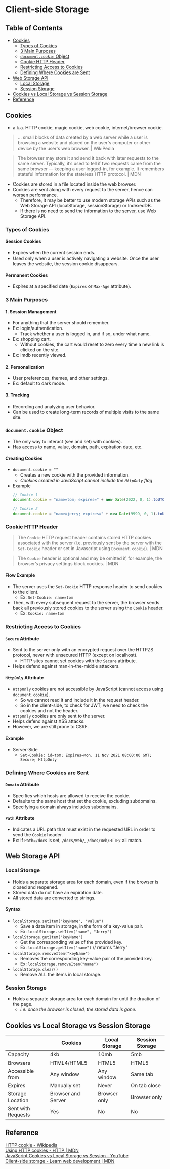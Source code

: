 # Client-side Storage

## Table of Contents
- [Cookies](#cookies)
  - [Types of Cookies](#types-of-cookies)
  - [3 Main Purposes](#3-main-purposes)
  - [`document.cookie` Object](#document.cookie-object)
  - [Cookie HTTP Header](#cookie-http-header)
  - [Restricting Access to Cookies](#restricting-access-to-cookies)
  - [Defining Where Cookies are Sent](#defining-where-cookies-are-sent)
- [Web Storage API](#web-storage-api)
  - [Local Storage](#local-storage)
  - [Session Storage](#session-storage)
- [Cookies vs Local Storage vs Session Storage](#cookies-vs-local-storage-vs-session-storage)
- [Reference](#reference)

## Cookies
- a.k.a. HTTP cookie, magic cookie, web cookie, internet/browser cookie.
> ... small blocks of data created by a web server while a user is browsing a website and placed on the user's computer or other device by the user's web browser. | WikiPedia

> The browser may store it and send it back with later requests to the same server. Typically, it’s used to tell if two requests came from the same browser — keeping a user logged-in, for example. It remembers stateful information for the stateless HTTP protocol. | MDN

- Cookies are stored in a file located inside the web browser.
- Cookies are sent along with every request to the server, hence can worsen performance.
  - Therefore, it may be better to use modern storage APIs such as the Web Storage API (localStorage, sessionStorage) or IndexedDB.
  - If there is no need to send the information to the server, use Web Storage API.
### Types of Cookies
#### Session Cookies
- Expires when the current session ends.
- Used only when a user is actively navigating a website. Once the user leaves the website, the session cookie disappears.
#### Permanent Cookies
- Expires at a specified date (`Expires` or `Max-Age` attribute).
### 3 Main Purposes
#### 1. Session Management
- For anything that the server should remember.
- Ex: login/authentication.
  - Track whether a user is logged in, and if so, under what name.
- Ex: shopping cart.
  - Without cookies, the cart would reset to zero every time a new link is clicked on the site.
- Ex: imdb recently viewed.
#### 2. Personalization
- User preferences, themes, and other settings.
- Ex: default to dark mode.
#### 3. Tracking
- Recording and analyzing user behavior.
- Can be used to create long-term records of multiple visits to the same site.
### `document.cookie` Object
- The only way to interact (see and set) with cookies).
- Has access to name, value, domain, path, expiration date, etc.
#### Creating Cookies
- `document.cookie = ""`
  - Creates a new cookie with the provided information.
  - *Cookies created in JavaScript cannot include the `HttpOnly` flag*
- Example
  ```js
  // Cookie 1
  document.cookie = "name=tom; expires=" + new Date(2022, 0, 1).toUTCString();
  
  // Cookie 2
  document.cookie = "name=jerry; expires=" + new Date(9999, 0, 1).toUTCString();
  ```
### Cookie HTTP Header
> The `Cookie` HTTP request header contains stored HTTP cookies associated with the server (i.e. previously sent by the server with the `Set-Cookie` header or set in Javascript using `Document.cookie`). | MDN

> The `Cookie` header is optional and may be omitted if, for example, the browser’s privacy settings block cookies. | MDN
#### Flow Example
- The server uses the `Set-Cookie` HTTP response header to send cookies to the client.
  - Ex: `Set-Cookie: name=tom`
- Then, with every subsequent request to the server, the browser sends back all previously stored cookies to the server using the `Cookie` header.
  - Ex: `Cookie: name=tom`
### Restricting Access to Cookies
#### `Secure` Attribute
- Sent to the server only with an encrypted request over the HTTPZS protocol, never with unsecured HTTP (except on localhost).
  - HTTP sites cannot set cookies with the `Secure` attribute.
- Helps defend against man-in-the-middle attackers.
#### `HttpOnly` Attribute
- `HttpOnly` cookies are not accessible by JavaScript (cannot access using `document.cookie`).
  - So we cannot read it and include it in the request header.
  - So in the client-side, to check for JWT, we need to check the cookies and not the header.
- `HttpOnly` cookies are only sent to the server.
- Helps defend against XSS attacks.
- However, we are still prone to CSRF.
#### Example
- Server-Side
  - `Set-Cookie: id=tom; Expires=Mon, 11 Nov 2021 08:00:00 GMT; Secure; HttpOnly`
### Defining Where Cookies are Sent
#### `Domain` Attribute
- Specifies which hosts are allowed to receive the cookie.
- Defaults to the same host that set the cookie, excluding subdomains.
- Specifying a domain always includes subdomains.
#### `Path` Attribute
- Indicates a URL path that must exist in the requested URL in order to send the `Cookie` header.
- Ex: if `Path=/docs` is set, `/docs/Web/`, `/docs/Web/HTTP/` all match.

## Web Storage API
### Local Storage
- Holds a separate storage area for each domain, even if the browser is closed and reopened.
- Stored data do not have an expiration date.
- All stored data are converted to strings.
#### Syntax
- `localStorage.setItem("keyName", "value")`
  - Save a data item in storage, in the form of a key-value pair.
  - Ex: `localStorage.setItem("name", "Jerry")`
- `localStorage.getItem("keyName")`
  - Get the corresponding value of the provided key.
  - Ex: `localStorage.getItem("name")` // returns "Jerry"
- `localStorage.removeItem("keyName")`
  - Removes the corresponding key-value pair of the provided key.
  - Ex: `localStorage.removeItem("name")`
- `localStorage.clear()`
  - Remove ALL the items in local storage.
### Session Storage
- Holds a separate storage area for each domain for until the druation of the page.
  - *i.e. once the browser is closed, the stored data is gone.*

## Cookies vs Local Storage vs Session Storage
|                    | Cookies            | Local Storage | Session Storage |
| ------------------ | ------------------ | ------------- | --------------- |
| Capacity           | 4kb                | 10mb          | 5mb             |
| Browsers           | HTML4/HTML5        | HTML5         | HTML5           |
| Accessible from    | Any window         | Any window    | Same tab        |
| Expires            | Manually set       | Never         | On tab close    |
| Storage Location   | Browser and Server | Browser only  | Browser only    |
| Sent with Requests | Yes                | No            | No              |

## Reference
[HTTP cookie - Wikipedia](https://en.wikipedia.org/wiki/HTTP_cookie)  
[Using HTTP cookies - HTTP | MDN](https://developer.mozilla.org/en-US/docs/Web/HTTP/Cookies)  
[JavaScript Cookies vs Local Storage vs Session - YouTube](https://www.youtube.com/watch?v=GihQAC1I39Q&ab_channel=WebDevSimplified)  
[Client-side storage - Learn web development | MDN](https://developer.mozilla.org/en-US/docs/Learn/JavaScript/Client-side_web_APIs/Client-side_storage)  
